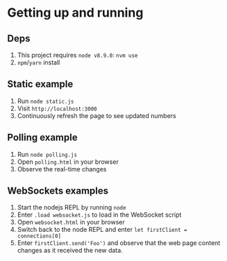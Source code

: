 # Getting up and running
## Deps
1. This project requires `node v8.9.0`: `nvm use`
1. `npm`/`yarn` install

## Static example
1. Run `node static.js`
1. Visit `http://localhost:3000`
1. Continuously refresh the page to see updated numbers

## Polling example
1. Run `node polling.js`
1. Open `polling.html` in your browser
1. Observe the real-time changes

## WebSockets examples
1. Start the nodejs REPL by running `node`
1. Enter `.load websocket.js` to load in the WebSocket script
1. Open `websocket.html` in your browser
1. Switch back to the node REPL and enter `let firstClient = connections[0]`
1. Enter `firstClient.send('Foo')` and observe that the web page content changes
as it received the new data.
